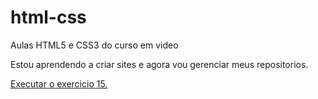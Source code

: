 # html-css
 Aulas HTML5 e CSS3 do curso em video 

Estou aprendendo a criar sites e agora vou gerenciar meus repositorios.

 <a href= "https://vanderleyl.github.io/html-css/exercicios/Desafio10/index.html"> Executar o exercicio 15. </a>